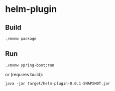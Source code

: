 # helm-plugin

## Build
```shell
./mvnw package
```

## Run
```shell
./mvnw spring-boot:run
```
or (requires build):
```shell
java -jar target/helm-plugin-0.0.1-SNAPSHOT.jar
```
